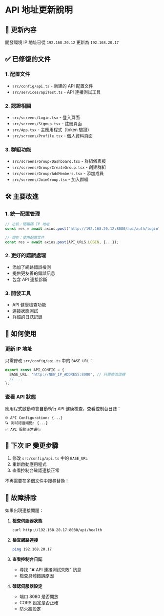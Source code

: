 # API 地址更新說明

## 🔄 更新內容

開發環境 IP 地址已從 `192.168.20.12` 更新為 `192.168.20.17`

## ✅ 已修復的文件

### 1. 配置文件
- `src/config/api.ts` - 新建的 API 配置文件
- `src/services/apiTest.ts` - API 連接測試工具

### 2. 認證相關
- `src/screens/Login.tsx` - 登入頁面
- `src/screens/Signup.tsx` - 註冊頁面
- `src/App.tsx` - 主應用程式（token 驗證）
- `src/screens/Profile.tsx` - 個人資料頁面

### 3. 群組功能
- `src/screens/Group/Dashboard.tsx` - 群組儀表板
- `src/screens/Group/CreateGroup.tsx` - 創建群組
- `src/screens/Group/AddMembers.tsx` - 添加成員
- `src/screens/JoinGroup.tsx` - 加入群組

## 🛠️ 主要改進

### 1. 統一配置管理
```typescript
// 之前：硬編碼 IP 地址
const res = await axios.post("http://192.168.20.12:8080/api/auth/login", {...});

// 現在：使用配置文件
const res = await axios.post(API_URLS.LOGIN, {...});
```

### 2. 更好的錯誤處理
- 添加了網路錯誤檢測
- 提供更友善的錯誤訊息
- 包含 API 連接診斷

### 3. 開發工具
- API 健康檢查功能
- 連接狀態測試
- 詳細的日誌記錄

## 🔧 如何使用

### 更新 IP 地址
只需修改 `src/config/api.ts` 中的 `BASE_URL`：

```typescript
export const API_CONFIG = {
  BASE_URL: 'http://NEW_IP_ADDRESS:8080', // 只需修改這裡
  // ...
};
```

### 查看 API 狀態
應用程式啟動時會自動執行 API 健康檢查，查看控制台日誌：

```
🌐 API Configuration: {...}
🔍 測試認證端點: {...}
✅ API 服務正常運行
```

## 🚀 下次 IP 變更步驟

1. 修改 `src/config/api.ts` 中的 `BASE_URL`
2. 重新啟動應用程式
3. 查看控制台確認連接正常

不再需要在多個文件中搜尋替換！

## 🐛 故障排除

如果出現連接問題：

1. **檢查伺服器狀態**
   ```bash
   curl http://192.168.20.17:8080/api/health
   ```

2. **檢查網路連接**
   ```bash
   ping 192.168.20.17
   ```

3. **查看控制台日誌**
   - 尋找 "❌ API 連接測試失敗" 訊息
   - 檢查具體錯誤原因

4. **確認伺服器設定**
   - 端口 8080 是否開放
   - CORS 設定是否正確
   - 防火牆設定

